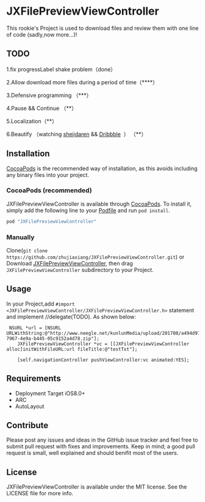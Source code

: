 # JXFilePreviewViewController
This rookie's Project is used to download files and review them with one line of code (sadly,now more...)!
## TODO
1.fix progressLabel shake problem（done）

2.Allow download more files during a period of time（****）

3.Defensive programming （***）

4.Pause && Continue （**）

5.Localization（**）

6.Beautify （watching [shejidaren](http://www.shejidaren.com/100-free-loading-progress-bar-psd-downloads.html) && [Dribbble](https://dribbble.com)   ） （**）

## Installation

[CocoaPods](http://cocoapods.org) is the recommended way of installation, as this avoids including any binary files into your project.

### CocoaPods (recommended)

JXFilePreviewViewController is available through [CocoaPods](http://cocoapods.org). To install
it, simply add the following line to your [Podfile](http://cocoapods.org/#get_started) and run `pod install`.

```ruby
pod "JXFilePreviewViewController"
```

### Manually

Clone(`git clone https://github.com/zhujiaxiang/JXFilePreviewViewController.git`) or  Download [JXFilePreviewViewController](https://github.com/zhujiaxiang/JXFilePreviewViewController/archive/master.zip), then drag `JXFilePreviewViewController` subdirectory to your Project.


## Usage

In your Project,add `#import <JXFilePreviewViewController/JXFilePreviewViewController.h>` statement and implement //delegate(TODO). As shown below:

```Objc
 NSURL *url = [NSURL URLWithString:@"http://www.neegle.net/kunlunMedia/upload/201708/a494d97e-7967-4e9a-b445-05c9152a4d78.zip"];
    JXFilePreviewViewController *vc = [[JXFilePreviewViewController alloc]initWithFileURL:url fileTitle:@"testTxt"];
    
    [self.navigationController pushViewController:vc animated:YES];

```

## Requirements

* Deployment Target iOS8.0+
* ARC
* AutoLayout


## Contribute

Please post any issues and ideas in the GitHub issue tracker and feel free to submit pull request with fixes and improvements. Keep in mind; a good pull request is small, well explained and should benifit most of the users.


## License

JXFilePreviewViewController is available under the MIT license. See the LICENSE file for more info.
